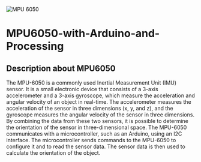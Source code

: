 
![MPU 6050](https://www.google.com/url?sa=i&url=https%3A%2F%2Fcircuitdigest.com%2Fmicrocontroller-projects%2Finterfacing-mpu6050-module-with-arduino&psig=AOvVaw0qKY7dA0tQx2RWmp5OQi0_&ust=1682105603641000&source=images&cd=vfe&ved=0CBEQjRxqFwoTCICP4-mZuf4CFQAAAAAdAAAAABAL)

# MPU6050-with-Arduino-and-Processing

## Description about MPU6050

The MPU-6050 is a commonly used Inertial Measurement Unit (IMU) sensor. It is a small electronic device that consists of a 3-axis accelerometer and a 3-axis gyroscope, which measure the acceleration and angular velocity of an object in real-time.
The accelerometer measures the acceleration of the sensor in three dimensions (x, y, and z), and the gyroscope measures the angular velocity of the sensor in three dimensions. By combining the data from these two sensors, it is possible to determine the orientation of the sensor in three-dimensional space.
The MPU-6050 communicates with a microcontroller, such as an Arduino, using an I2C interface. The microcontroller sends commands to the MPU-6050 to configure it and to read the sensor data. The sensor data is then used to calculate the orientation of the object.
